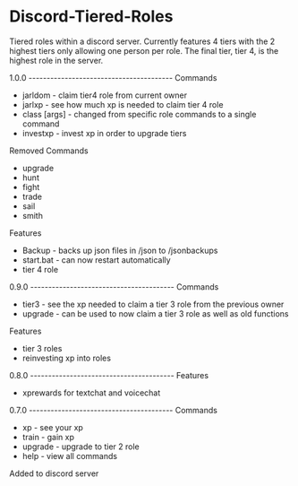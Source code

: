 # Discord-Tiered-Roles

Tiered roles within a discord server. Currently features 4 tiers with the 2 highest tiers only allowing one person per role. The final tier, tier 4, is the highest role in the server.

1.0.0 ----------------------------------------
Commands
+ jarldom - claim tier4 role from current owner
+ jarlxp - see how much xp is needed to claim tier 4 role
+ class [args] - changed from specific role commands to a single command
+ investxp - invest xp in order to upgrade tiers

Removed Commands
- upgrade
- hunt
- fight
- trade
- sail
- smith

Features
+ Backup - backs up json files in /json to /jsonbackups
+ start.bat - can now restart automatically
+ tier 4 role

0.9.0 ----------------------------------------
Commands
+ tier3 - see the xp needed to claim a tier 3 role from the previous owner
+ upgrade - can be used to now claim a tier 3 role as well as old functions

Features
+ tier 3 roles
+ reinvesting xp into roles

0.8.0 ----------------------------------------
Features
+ xprewards for textchat and voicechat

0.7.0 ----------------------------------------
Commands
+ xp - see your xp
+ train - gain xp
+ upgrade - upgrade to tier 2 role
+ help - view all commands

Added to discord server
